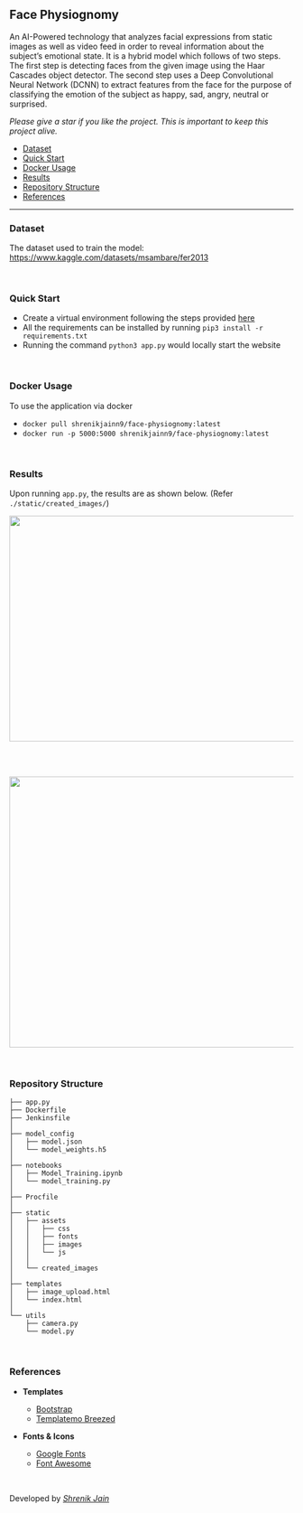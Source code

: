 ## Face Physiognomy

<!-- Try Our Web Application here:  *https://*  

--- -->
An AI-Powered technology that analyzes facial expressions from static images as well as video feed in order to reveal information about the subject’s emotional state. It is a hybrid model which follows of two steps. The first step is detecting faces from the given image using the Haar Cascades object detector. The second step uses a Deep Convolutional Neural Network (DCNN) to extract features from the face for the purpose of classifying the emotion of the subject as happy, sad, angry, neutral or surprised.

*Please give a star if you like the project. This is important to keep this project alive.*

- [Dataset](#dataset)
- [Quick Start](#quick-start)
- [Docker Usage](#docker-usage)
- [Results](#results)
- [Repository Structure](#repository-structure)
- [References](#references)

---
### Dataset
The dataset used to train the model: https://www.kaggle.com/datasets/msambare/fer2013

<br>

### Quick Start
- Create a virtual environment following the steps provided [here](https://packaging.python.org/en/latest/guides/installing-using-pip-and-virtual-environments/)
- All the requirements can be installed by running `pip3 install -r requirements.txt`
- Running the command `python3 app.py` would locally start the website

<br>

### Docker Usage

To use the application via docker
- ```docker pull shrenikjainn9/face-physiognomy:latest```
- ```docker run -p 5000:5000 shrenikjainn9/face-physiognomy:latest```

<br>

### Results
Upon running `app.py`, the results are as shown below. (Refer `./static/created_images/`)

<p align="center">
  <img src="https://github.com/shrenik-jain/face-physiognomy/blob/main/static/assets/images/website.png" width="850px" height="400px"/></p>
 <br>
 <br>
<p align="center">
  <img src="https://github.com/shrenik-jain/face-physiognomy/blob/main/static/assets/images/upload_image.png" width="640px" height="480px"/></p>

<br>

### Repository Structure
```
├── app.py
├── Dockerfile
├── Jenkinsfile
│
├── model_config
│   ├── model.json
│   └── model_weights.h5
│
├── notebooks
│   ├── Model_Training.ipynb
│   └── model_training.py
│
├── Procfile
│
├── static
│   ├── assets
│   │   ├── css
│   │   ├── fonts
│   │   ├── images
│   │   └── js
│   │
│   └── created_images
│
├── templates
│   ├── image_upload.html
│   └── index.html
│
└── utils
    ├── camera.py
    └── model.py
```

<br>

### References

- **Templates**
    - [Bootstrap](https://getbootstrap.com)
    - [Templatemo Breezed](https://templatemo.com/tm-543-breezed)

- **Fonts & Icons**
    - [Google Fonts](https://fonts.google.com/)
    - [Font Awesome](https://fontawesome.com/)

<br>

Developed by [*Shrenik Jain*](https://shrenik-jain.github.io/)
